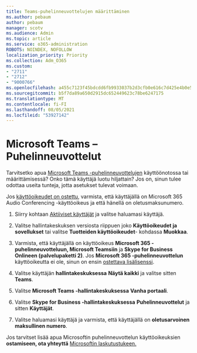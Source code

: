 ```yaml
---
title: Teams-puhelinneuvottelujen määrittäminen
ms.author: pebaum
author: pebaum
manager: scotv
ms.audience: Admin
ms.topic: article
ms.service: o365-administration
ROBOTS: NOINDEX, NOFOLLOW
localization_priority: Priority
ms.collection: Adm_O365
ms.custom:
- "2711"
- "2712"
- "9000766"
ms.openlocfilehash: a455c7123f45bdcdd6fb9933037b2d3cfb0e616c7d425e4b0e54b2c15b7280e2
ms.sourcegitcommit: b5f7da89a650d2915dc652449623c78be6247175
ms.translationtype: MT
ms.contentlocale: fi-FI
ms.lasthandoff: 08/05/2021
ms.locfileid: "53927142"
---
```

# <a name="microsoft-teams--audio-conferencing"></a>Microsoft Teams – Puhelinneuvottelut

Tarvitsetko apua [Microsoft Teams -puhelinneuvottelujen](/microsoftteams/set-up-audio-conferencing-in-teams) käyttöönotossa tai määrittämisessä?  Onko tämä käyttäjä luotu hiljattain? Jos on, sinun tulee odottaa useita tunteja, jotta asetukset tulevat voimaan.

Jos [käyttöoikeudet on ostettu](/microsoftteams/set-up-audio-conferencing-in-teams#step-2-get-and-assign-licenses), varmista, että käyttäjällä on Microsoft 365 Audio Conferencing -käyttöoikeus ja että hänellä on oletusmaksunumero.

1. Siirry kohtaan [Aktiiviset käyttäjät](https://admin.microsoft.com/Adminportal/Home?source=applauncher#/users) ja valitse haluamasi käyttäjä.

2. Valitse hallintakeskuksen versiosta riippuen joko **Käyttöoikeudet ja sovellukset** tai valitse **Tuotteiden käyttöoikeudet**- kohdassa **Muokkaa**.

3. Varmista, että käyttäjällä on käyttöoikeus **Microsoft 365 -puhelinneuvotteluun, Microsoft Teamsiin** ja **Skype for Business Onlineen (palvelupaketti 2)**. Jos **Microsoft 365 -puhelinneuvottelun** käyttöoikeutta ei ole, sinun on ensin [ostettava lisälisenssi](/microsoftteams/teams-add-on-licensing/microsoft-teams-add-on-licensing?tabs=small-business).

4. Valitse käyttäjän **hallintakeskuksessa** **Näytä kaikki** ja valitse sitten **Teams**.

5. Valitse **Microsoft Teams -hallintakeskuksessa** **Vanha portaali**.

6. Valitse **Skype for Business -hallintakeskuksessa** **Puhelinneuvottelut** ja sitten **Käyttäjät**.

7. Valitse haluamasi käyttäjä ja varmista, että käyttäjällä on **oletusarvoinen maksullinen numero**.

Jos tarvitset lisää apua Microsoftin puhelinneuvottelun käyttöoikeuksien **ostamiseen, ota yhteyttä** [Microsoftin laskutustukeen.](https://go.microsoft.com/fwlink/p/?linkid=518322)
